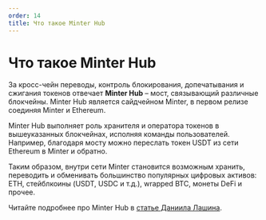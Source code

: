 ```yaml
---
order: 14
title: Что такое Minter Hub
---
```


# Что такое Minter Hub

За кросс-чейн переводы, контроль блокирования, допечатывания и сжигания токенов отвечает **Minter Hub** – мост, связывающий различные блокчейны. Minter Hub является сайдчейном Minter, в первом релизе соединяя Minter и Ethereum.

Minter Hub выполняет роль хранителя и оператора токенов в вышеуказанных блокчейнах, исполняя команды пользователей. Например, благодаря мосту можно переслать токен USDT из сети Ethereum в Minter и обратно.

Таким образом, внутри сети Minter становится возможным хранить, переводить и обменивать большинство популярных цифровых активов: ETH, стейблкоины (USDT, USDC и т.д.), wrapped BTC, монеты DeFi и прочее.

Читайте подробнее про Minter Hub в [статье Даниила Лашина](https://daniillashin.medium.com/minter-hub-a923678d9b38).
